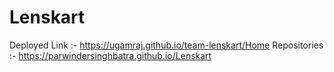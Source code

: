 # Lenskart

Deployed Link :- https://ugamraj.github.io/team-lenskart/Home
Repositories :- https://parwindersinghbatra.github.io/Lenskart
